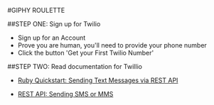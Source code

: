 #GIPHY ROULETTE

##STEP ONE: Sign up for Twilio
* Sign up for an Account
* Prove you are human, you'll need to provide your phone number
* Click the button 'Get your First Twilio Number'

##STEP TWO: Read documentation for Twillio
* [Ruby Quickstart: Sending Text Messages via REST API](https://www.twilio.com/docs/quickstart/ruby/sms/sending-via-rest)

* [REST API: Sending SMS or MMS](https://www.twilio.com/docs/api/rest/sending-messages)
